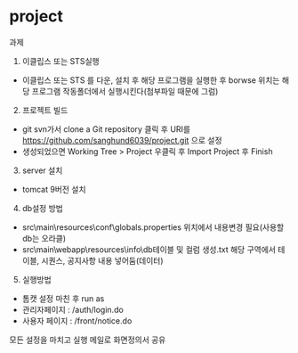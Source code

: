 # project
과제

1. 이클립스 또는 STS실행 
  - 이클립스 또는 STS 를 다운, 설치 후 해당 프로그램을 실행한 후 borwse 위치는 해당 프로그램 작동폴더에서 실행시킨다(첨부파일 때문에 그럼)

2. 프로젝트 빌드
  - git svn가서 clone a Git repository 클릭 후 URI를 https://github.com/sanghund6039/project.git 으로 설정
  - 생성되었으면 Working Tree > Project 우클릭 후 Import Project 후 Finish

3. server 설치
  - tomcat 9버전 설치

4. db설정 방법
  - src\main\resources\conf\globals.properties 위치에서 내용변경 필요(사용할 db는 오라클)
  - src\main\webapp\resources\info\db테이블 및 컬럼 생성.txt 해당 구역에서 테이블, 시퀀스, 공지사항 내용 넣어둠(데이터)

5. 실행방법
  - 톰캣 설정 마친 후 run as 
  - 관리자페이지 : /auth/login.do
  - 사용자 페이지 : /front/notice.do

모든 설정을 마치고 실행
메일로 화면정의서 공유
